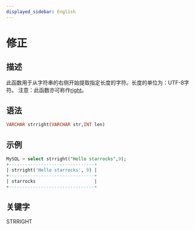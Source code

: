 ```yaml
---
displayed_sidebar: English
---
```


# 修正

## 描述

此函数用于从字符串的右侧开始提取指定长度的字符。长度的单位为：UTF-8字符。
注意：此函数亦可称作[right](right.md)。

## 语法

```SQL
VARCHAR strright(VARCHAR str,INT len)
```

## 示例

```SQL
MySQL > select strright("Hello starrocks",9);
+--------------------------------+
| strright('Hello starrocks', 9) |
+--------------------------------+
| starrocks                      |
+--------------------------------+
```

## 关键字

STRRIGHT
